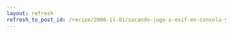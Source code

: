 ```yaml
---
layout: refresh
refresh_to_post_id: /recipe/2006-11-01/sacando-jugo-a-exif-en-consola-y-en-nautilus
---
```

